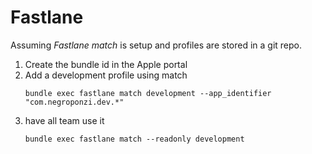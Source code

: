 # Fastlane

Assuming *Fastlane match* is setup and profiles are stored in a git repo.
1. Create the bundle id in the Apple portal
2. Add a development profile using match
    ```
    bundle exec fastlane match development --app_identifier "com.negroponzi.dev.*"
    ```
3. have all team use it
    ```
    bundle exec fastlane match --readonly development
    ```
